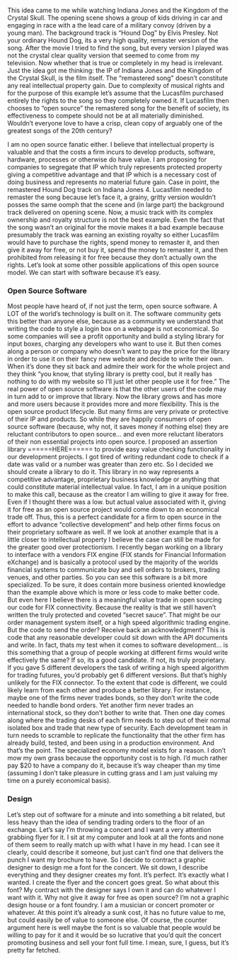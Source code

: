 This idea came to me while watching Indiana Jones and the Kingdom of the Crystal Skull. The opening scene shows a group of kids driving in car and engaging in race with a the lead care of a military convoy (driven by a young man). The background track is “Hound Dog” by Elvis Presley. Not your ordinary Hound Dog, its a very high quality, remaster version of the song. After the movie I tried to find the song, but every version I played was not the crystal clear quality version that seemed to come from my television. Now whether that is true or completely in my head is irrelevant. Just the idea got me thinking: the IP of Indiana Jones and the Kingdom of the Crystal Skull, is the film itself. The “remastered song" doesn’t constitute any real intellectual property gain. Due to complexity of musical rights and for the purpose of this example let’s assume that the Lucasfilm purchased entirely the rights to the song so they completely owned it. If Lucasfilm then chooses to “open source” the remastered song for the benefit of society, its effectiveness to compete should not be at all materially diminished. Wouldn’t everyone love to have a crisp, clean copy of arguably one of the greatest songs of the 20th century?

I am no open source fanatic either. I believe that intellectual property is valuable and that the costs a firm incurs to develop products, software, hardware, processes or otherwise do have value. I am proposing for companies to segregate that IP which truly represents protected property giving a competitive advantage and that IP which is a necessary cost of doing business and represents no material future gain. Case in point, the remastered Hound Dog track on Indiana Jones 4. Lucasfilm needed to remaster the song because let’s face it, a grainy, gritty version wouldn’t posses the same oomph that the scene and (in large part) the background track delivered on opening scene. Now, a music track with its complex ownership and royalty structure is not the best example. Even the fact that the song wasn’t an original for the movie makes it a bad example because presumably the track was earning an existing royalty so either Lucasfilm would have to purchase the rights, spend money to remaster it, and then give it away for free, or not buy it, spend the money to remaster it, and then prohibited from releasing it for free because they don’t actually own the rights. Let’s look at some other possible applications of this open source model. We can start with software because it’s easy.

### Open Source Software
Most people have heard of, if not just the term, open source software. A LOT of the world’s technology is built on it. The software community gets this better than anyone else, because as a community we understand that writing the code to style a login box on a webpage is not economical. So some companies will see a profit opportunity and build a styling library for input boxes, charging any developers who want to use it. But then comes along a person or company who doesn’t want to pay the price for the library in order to use it on their fancy new website and decide to write their own. When it’s done they sit back and admire their work for the whole project and they think “you know, that styling library is pretty cool, but it really has nothing to do with my website so I’ll just let other people use it for free.” The real power of open source software is that the other users of the code may in turn add to or improve that library. Now the library grows and has more and more users because it provides more and more flexibility. This is the open source product lifecycle. But many firms are very private or protective of their IP and products. So while they are happily consumers of open source software (because, why not, it saves money if nothing else) they are reluctant contributors to open source… and even more reluctant liberators of their non essential projects into open source. I proposed an assertion library ======HERE====== to provide easy value checking functionality in our development projects. I got tired of writing redundant code to check if a date was valid or a number was greater than zero etc. So I decided we should create a library to do it. This library in no way represents a competitive advantage, proprietary business knowledge or anything that could constitute material intellectual value. In fact, I am in a unique position to make this call, because as the creator I am willing to give it away for free. Even if I thought there was a low. but actual value associated with it, giving it for free as an open source project would come down to an economical trade off. Thus, this is a perfect candidate for a firm to open source in the effort to advance “collective development” and help other firms focus on their proprietary software as well.
If we look at another example that is a little closer to intellectual property I believe the case can still be made for the greater good over protectionism. I recently began working on a library to interface with a vendors FIX engine (FIX stands for Financial Information eXchange) and is basically a protocol used by the majority of the worlds financial systems to communicate buy and sell orders to brokers, trading venues, and other parties. So you can see this software is a bit more specialized. To be sure, it does contain more business oriented knowledge than the example above which is more or less code to make better code. But even here I believe there is a meaningful value trade in open sourcing our code for FIX connectivity. Because the reality is that we still haven’t written the truly protected and coveted “secret sauce”. That might be our order management system itself, or a high speed algorithmic trading engine. But the code to send the order? Receive back an acknowledgment? This is code that any reasonable developer could sit down with the API documents and write. In fact, thats my test when it comes to software development… is this something that a group of people working at different firms would write effectively the same? If so, its a good candidate. If not, its truly proprietary. If you gave 5 different developers the task of writing a high speed algorithm for trading futures, you’d probably get 6 different versions. But that’s highly unlikely for the FIX connector. To the extent that code is different, we could likely learn from each other and produce a better library. For instance, maybe one of the firms never trades bonds, so they don’t write the code needed to handle bond orders. Yet another firm never trades an international stock, so they don’t bother to write that. Then one day comes along where the trading desks of each firm needs to step out of their normal isolated box and trade that new type of security. Each development team in turn needs to scramble to replicate the functionality that the other firm has already build, tested, and been using in a production environment. And that’s the point. The specialized economy model exists for a reason. I don’t mow my own grass because the opportunity cost is to high. I’d much rather pay $20 to have a company do it, because it’s way cheaper than my time (assuming I don’t take pleasure in cutting grass and I am just valuing my time on a purely economical basis).


### Design
Let’s step out of software for a minute and into something a bit related, but less heavy than the idea of sending trading orders to the floor of an exchange. Let’s say I’m throwing a concert and I want a very attention grabbing flyer for it. I sit at my computer and look at all the fonts and none of them seem to really match up with what I have in my head. I can see it clearly, could describe it someone, but just can’t find one that delivers the punch I want my brochure to have. So I decide to contract a graphic designer to design me a font for the concert. We sit down, I describe everything and they designer creates my font. It’s perfect. It’s exactly what I wanted. I create the flyer and the concert goes great. So what about this font? My contract with the designer says I own it and can do whatever I want with it. Why not give it away for free as open source? I’m not a graphic design house or a font foundry. I am a musician or concert promoter or whatever. At this point it’s already a sunk cost, it has no future value to me, but could easily be of value to someone else. Of course, the counter argument here is well maybe the font is so valuable that people would be willing to pay for it and it would be so lucrative that you’d quit the concert promoting business and sell your font full time. I mean, sure, I guess, but it’s pretty far fetched.